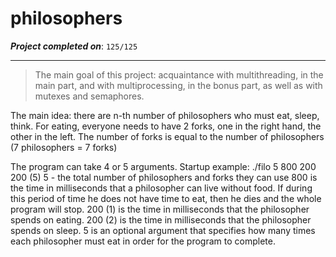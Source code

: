 # philosophers

***Project completed on***: `125/125`
***
> The main goal of this project:
acquaintance with multithreading, in the main part,
and with multiprocessing, in the bonus part, as well as with mutexes and semaphores.

The main idea: there are n-th number of philosophers who must eat, sleep, think. For eating, everyone needs to have 2 forks, one in the right hand, the other in the left. The number of forks is equal to the number of philosophers (7 philosophers = 7 forks)

The program can take 4 or 5 arguments.
Startup example: ./filo 5 800 200 200 (5)
5 - the total number of philosophers and forks they can use
800 is the time in milliseconds that a philosopher can live without food. If during this period of time he does not have time to eat, then he dies and the whole program will stop.
200 (1) is the time in milliseconds that the philosopher spends on eating.
200 (2) is the time in milliseconds that the philosopher spends on sleep.
5 is an optional argument that specifies how many times each philosopher must eat in order for the program to complete.
